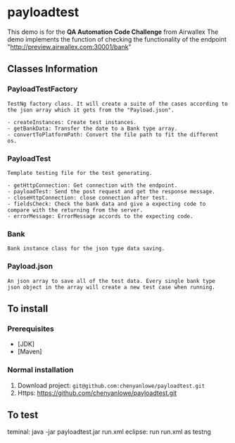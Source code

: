 # payloadtest
This demo is for the **QA Automation Code Challenge** from Airwallex
The demo implements the function of checking the functionality of the endpoint "http://preview.airwallex.com:30001/bank" 

## Classes Information

### PayloadTestFactory
    TestNg factory class. It will create a suite of the cases according to the json array which it gets from the "Payload.json".

    - createInstances: Create test instances.
    - getBankData: Transfer the date to a Bank type array.
    - convertToPlatformPath: Convert the file path to fit the different os. 

### PayloadTest
    Template testing file for the test generating.

    - getHttpConnection: Get connection with the endpoint.
    - payloadTest: Send the post request and get the response message.
    - closeHttpConnection: close connection after test.
    - fieldsCheck: Check the bank data and give a expecting code to compare with the returning from the server.
    - errorMessage: ErrorMessage accords to the expecting code.

### Bank
    Bank instance class for the json type data saving.

### Payload.json
    An json array to save all of the test data. Every single bank type json object in the array will create a new test case when running.

## To install

### Prerequisites
* [JDK]
* [Maven] 

### Normal installation
1. Download project: `git@github.com:chenyanlowe/payloadtest.git`
2. Https: https://github.com/chenyanlowe/payloadtest.git

## To test
teminal: java -jar payloadtest.jar run.xml
eclipse: run run.xml as testng
